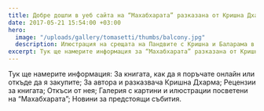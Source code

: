 ```yaml
---
title: Добре дошли в уеб сайта на “Махабхарата” разказана от Кришна Дхарма!
date: 2017-05-21 15:54:00 +03:00
hero:
  image: "/uploads/gallery/tomasetti/thumbs/balcony.jpg"
  description: Илюстрация на срещата на Пандвите с Кришна и Баларама в Дварака.
excerpt: Тук ще намерите информация за “Махабхарата” разказана от Кришна Дхарма.
---
```


Тук ще намерите информация: За книгата, как да я поръчате онлайн или откъде да я закупите; За автора и разказвача Кришна Дхарма; Рецензии за книгата; Откъси от нея; Галерия с картини и илюстрации посветени на “Махабхарата”; Новини за предстоящи събития.